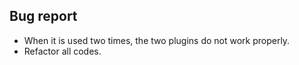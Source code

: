## Bug report
* When it is used two times, the two plugins do not work properly.
* Refactor all codes.